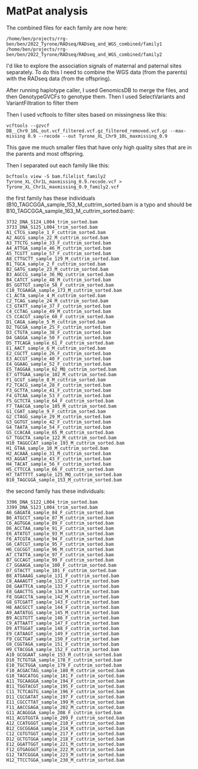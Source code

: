 # MatPat analysis

The combined files for each family are now here:
```
/home/ben/projects/rrg-ben/ben/2022_Tyrone/RADseq/RADseq_and_WGS_combined/family1
/home/ben/projects/rrg-ben/ben/2022_Tyrone/RADseq/RADseq_and_WGS_combined/family2
```

I'd like to explore the association signals of maternal and paternal sites separately. To do this I need to combine the WGS data (from the parents) with the RADseq data (from the offspring).

After running haplotype caller, I used GenomicsDB to merge the files, and then GenotypeGVCFs to genotype them. Then I used SelectVariants and VariantFiltration to filter them

Then I used vcftools to filter sites based on missingness like this:

```
vcftools --gzvcf DB__Chr9_10L_out.vcf_filtered.vcf.gz_filtered_removed.vcf.gz --max-missing 0.9 --recode --out Tyrone_XL_Chr9_10L_maxmissing_0.9
```

This gave me much smaller files that have only high quality sites that are in the parents and most offspring.

Then I separated out each family like this:
```
bcftools view -S bam.filelist_family2 Tyrone_XL_Chr1L_maxmissing_0.9.recode.vcf > Tyrone_XL_Chr1L_maxmissing_0.9_family2.vcf
```
the first family has these individuals (B10_TAGCGGA_sample_153_M_cuttrim_sorted.bam is a typo and should be B10_TAGCGGA_sample_163_M_cuttrim_sorted.bam):
```
3732_DNA_S124_L004_trim_sorted.bam
3733_DNA_S125_L004_trim_sorted.bam
A1_CTCG_sample_1_F_cuttrim_sorted.bam
A2_AGCG_sample_22_M_cuttrim_sorted.bam
A3_TTCTG_sample_33_F_cuttrim_sorted.bam
A4_ATTGA_sample_46_M_cuttrim_sorted.bam
A5_TCGTT_sample_57_F_cuttrim_sorted.bam
A8_CTTGCTT_sample_129_M_cuttrim_sorted.bam
B1_TGCA_sample_2_F_cuttrim_sorted.bam
B2_GATG_sample_23_M_cuttrim_sorted.bam
B3_AGCCG_sample_36_MQ_cuttrim_sorted.bam
B4_CATCT_sample_48_M_cuttrim_sorted.bam
B5_GGTTGT_sample_58_F_cuttrim_sorted.bam
C10_TCGAAGA_sample_173_M_cuttrim_sorted.bam
C1_ACTA_sample_4_M_cuttrim_sorted.bam
C2_TCAG_sample_24_M_cuttrim_sorted.bam
C3_GTATT_sample_37_F_cuttrim_sorted.bam
C4_CCTAG_sample_49_M_cuttrim_sorted.bam
C5_CCACGT_sample_60_F_cuttrim_sorted.bam
D1_CAGA_sample_5_M_cuttrim_sorted.bam
D2_TGCGA_sample_25_F_cuttrim_sorted.bam
D3_CTGTA_sample_38_F_cuttrim_sorted.bam
D4_GAGGA_sample_50_F_cuttrim_sorted.bam
D5_TTCAGA_sample_61_F_cuttrim_sorted.bam
E1_AACT_sample_6_M_cuttrim_sorted.bam
E2_CGCTT_sample_26_F_cuttrim_sorted.bam
E3_ACCGT_sample_40_F_cuttrim_sorted.bam
E4_GGAAG_sample_52_F_cuttrim_sorted.bam
E5_TAGGAA_sample_62_MQ_cuttrim_sorted.bam
E7_GTTGAA_sample_102_M_cuttrim_sorted.bam
F1_GCGT_sample_8_M_cuttrim_sorted.bam
F2_TCACG_sample_28_F_cuttrim_sorted.bam
F3_GCTTA_sample_41_F_cuttrim_sorted.bam
F4_GTCAA_sample_53_F_cuttrim_sorted.bam
F5_GCTCTA_sample_64_F_cuttrim_sorted.bam
F7_TAACGA_sample_105_M_cuttrim_sorted.bam
G1_CGAT_sample_9_F_cuttrim_sorted.bam
G2_CTAGG_sample_29_M_cuttrim_sorted.bam
G3_GGTGT_sample_42_F_cuttrim_sorted.bam
G4_TAATA_sample_54_F_cuttrim_sorted.bam
G5_CCACAA_sample_65_M_cuttrim_sorted.bam
G7_TGGCTA_sample_122_M_cuttrim_sorted.bam
H10_TAGGCCAT_sample_193_M_cuttrim_sorted.bam
H1_GTAA_sample_10_M_cuttrim_sorted.bam
H2_ACAAA_sample_31_M_cuttrim_sorted.bam
H3_AGGAT_sample_43_F_cuttrim_sorted.bam
H4_TACAT_sample_56_F_cuttrim_sorted.bam
H5_CTTCCA_sample_66_F_cuttrim_sorted.bam
H7_TATTTTT_sample_125_MQ_cuttrim_sorted.bam
B10_TAGCGGA_sample_153_M_cuttrim_sorted.bam
```
the second family has these individuals:
```
3396_DNA_S122_L004_trim_sorted.bam
3399_DNA_S123_L004_trim_sorted.bam
A6_GAGATA_sample_84_F_cuttrim_sorted.bam
B6_ATGCCT_sample_87_M_cuttrim_sorted.bam
C6_AGTGGA_sample_89_F_cuttrim_sorted.bam
D6_ACCTAA_sample_91_F_cuttrim_sorted.bam
E6_ATATGT_sample_93_M_cuttrim_sorted.bam
F6_ATCGTA_sample_94_F_cuttrim_sorted.bam
G6_CATCGT_sample_95_F_cuttrim_sorted.bam
H6_CGCGGT_sample_96_M_cuttrim_sorted.bam
A7_CTATTA_sample_97_F_cuttrim_sorted.bam
B7_GCCAGT_sample_99_F_cuttrim_sorted.bam
C7_GGAAGA_sample_100_F_cuttrim_sorted.bam
D7_GTACTT_sample_101_F_cuttrim_sorted.bam
B8_ATGAAAG_sample_131_F_cuttrim_sorted.bam
C8_AAAAGTT_sample_132_F_cuttrim_sorted.bam
D8_GAATTCA_sample_133_F_cuttrim_sorted.bam
E8_GAACTTG_sample_134_M_cuttrim_sorted.bam
F8_GGACCTA_sample_142_M_cuttrim_sorted.bam
G8_GTCGATT_sample_143_F_cuttrim_sorted.bam
H8_AACGCCT_sample_144_F_cuttrim_sorted.bam
A9_AATATGG_sample_145_M_cuttrim_sorted.bam
B9_ACGTGTT_sample_146_F_cuttrim_sorted.bam
C9_ATTAATT_sample_147_F_cuttrim_sorted.bam
D9_ATTGGAT_sample_148_F_cuttrim_sorted.bam
E9_CATAAGT_sample_149_F_cuttrim_sorted.bam
F9_CGCTGAT_sample_150_F_cuttrim_sorted.bam
G9_CGGTAGA_sample_151_F_cuttrim_sorted.bam
H9_CTACGGA_sample_152_F_cuttrim_sorted.bam
A10_GCGGAAT_sample_153_M_cuttrim_sorted.bam
D10_TCTGTGA_sample_178_F_cuttrim_sorted.bam
E10_TGCTGGA_sample_179_F_cuttrim_sorted.bam
F10_ACGACTAG_sample_180_M_cuttrim_sorted.bam
G10_TAGCATGG_sample_181_F_cuttrim_sorted.bam
A11_TGCAAGGA_sample_194_F_cuttrim_sorted.bam
B11_TGGTACGT_sample_195_F_cuttrim_sorted.bam
C11_TCTCAGTG_sample_196_F_cuttrim_sorted.bam
D11_CGCGATAT_sample_197_F_cuttrim_sorted.bam
E11_CGCCTTAT_sample_199_M_cuttrim_sorted.bam
F11_AACCGAGA_sample_202_M_cuttrim_sorted.bam
G11_ACAGGGA_sample_208_F_cuttrim_sorted.bam
H11_ACGTGGTA_sample_209_F_cuttrim_sorted.bam
A12_CCATGGGT_sample_210_F_cuttrim_sorted.bam
B12_CGCGGAGA_sample_214_M_cuttrim_sorted.bam
C12_CGTGTGGT_sample_217_F_cuttrim_sorted.bam
D12_GCTGTGGA_sample_218_F_cuttrim_sorted.bam
E12_GGATTGGT_sample_221_M_cuttrim_sorted.bam
F12_GTGAGGGT_sample_222_M_cuttrim_sorted.bam
G12_TATCGGGA_sample_223_M_cuttrim_sorted.bam
H12_TTCCTGGA_sample_230_M_cuttrim_sorted.bam
```
